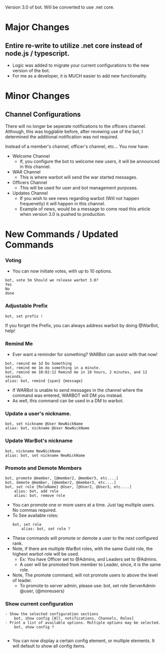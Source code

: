 Version 3.0 of bot. Will be converted to use .net core.

# Major Changes

## Entire re-write to utilize .net core instead of node.js / typescript.
* Logic was added to migrate your current configurations to the new version of the bot.
* For me as a developer, it is MUCH easier to add new functionality.

# Minor Changes

## Channel Configurations
There will no longer be seperate notifications to the officers channel. Although, this was togglable before, after revewing use of the bot, I determined the additional notification was not required.

Instead of a member's channel, officer's channel, etc... You now have:
* Welcome Channel
	* If, you configure the bot to welcome new users, it will be announced in this channel.
* WAR Channel
	* This is where warbot will send the war started messages.
* Officers Channel
	* This will be used for user and bot management purposes.
* Updates Channel
	* If you wish to see news regarding warbot (Will not happen frequenetly) it will happen in this channel.
	* Example of news, would be a message to come read this article when version 3.0 is pushed to production.

# New Commands / Updated Commands

### Voting
- You can now initiate votes, with up to 10 options.
```
bot, vote 5m Should we release warbot 3.0?
Yes
No
done
```

### Adjustable Prefix
```
bot, set prefix !
```
If you forget the Prefix, you can always address warbot by doing @WarBot, help!
### Remind Me
- Ever want a reminder for something? WARBot can assist with that now!
```
bot, remind me 1d Do Something
bot, remind me 1m do something in a minute.
bot, remind me 10:02:12 Remind me in 10 hours, 2 minutes, and 12 seconds.
alias: bot, remind {span} {message}
```
- If WARBot is unable to send messages in the channel where the command was entered, WARBOT will DM you instead.
- As well, this command can be used in a DM to warbot.
### Update a user's nickname.
```
bot, set nickname @User NewNickName
alias: bot, nickname @User NewNickName
```
### Update WarBot's nickname
```
bot, nickname NewNickName
alias: bot, set nickname NewNickName
```
### Promote and Demote Members
```
bot, promote @member, [@member2, @member3, etc....]
bot, demote @member, [@member2, @member3, etc....]
bot, set role {RoleName} @User, [@User2, @User3, etc....]
	alias: bot, add role
	alias: bot, remove role
```
* You can promote one or more users at a time. Just tag multiple users. No commas required.
* To See available roles:
	```
	bot, set role
		alias: bot, set role ?
	```
* These commands will promote or demote a user to the next configured rank.
* Note, if there are multiple WarBot roles, with the same Guild role, the highest warbot role will be used.
	* Ex: You have Officer set to @Admins, and Leaders set to @Admins.
	* A user will be promoted from member to Leader, since, it is the same role.
* Note, The promote command, will not promote users to above the level of leader. 
	* To promote to server admin, please use: bot, set role ServerAdmin @user, (@moreusers)
### Show current configuration
```
- Show the selected configuration sections
	bot, show config [All, notifications, Channels, Roles]
- Print a list of available options. Multiple options may be selected.
	bot, show config ?
		
```
* You can now display a certain config element, or multiple elements. It will default to show all config items.